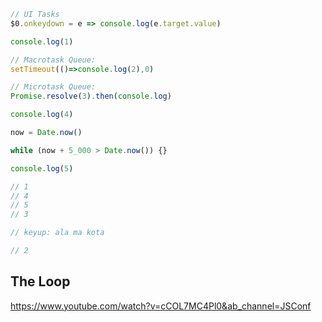 
```js
// UI Tasks
$0.onkeydown = e => console.log(e.target.value)

console.log(1)

// Macrotask Queue:
setTimeout(()=>console.log(2),0)

// Microtask Queue:
Promise.resolve(3).then(console.log)

console.log(4)

now = Date.now()

while (now + 5_000 > Date.now()) {}

console.log(5)

// 1
// 4
// 5
// 3

// keyup: ala ma kota

// 2
```

## The Loop
https://www.youtube.com/watch?v=cCOL7MC4Pl0&ab_channel=JSConf